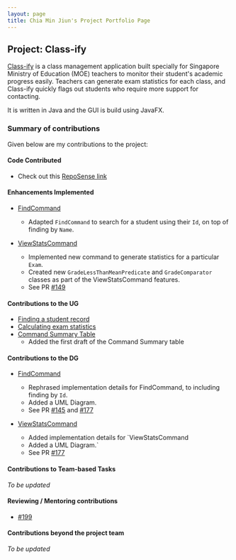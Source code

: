 ```yaml
---
layout: page
title: Chia Min Jiun's Project Portfolio Page
---
```


## Project: Class-ify

[Class-ify](https://github.com/AY2223S1-CS2103T-T15-2/tp) is a class management application built specially for Singapore Ministry of Education (MOE) teachers
to monitor their student's academic progress easily. Teachers can generate exam statistics for each class, and
Class-ify quickly flags out students who require more support for contacting.

It is written in Java and the GUI is build using JavaFX.

### Summary of contributions
Given below are my contributions to the project:

#### Code Contributed
* Check out this [RepoSense link](https://nus-cs2103-ay2223s1.github.io/tp-dashboard/?search=minjiunn)

#### Enhancements Implemented
* [FindCommand](https://github.com/AY2223S1-CS2103T-T15-2/tp/blob/master/src/main/java/seedu/classify/logic/commands/FindCommand.java)
  * Adapted `FindCommand` to search for a student using their `Id`, on top of finding by `Name`.
  
* [ViewStatsCommand](https://github.com/AY2223S1-CS2103T-T15-2/tp/blob/master/src/main/java/seedu/classify/logic/commands/ViewStatsCommand.java)
  * Implemented new command to generate statistics for a particular `Exam`.
  * Created new `GradeLessThanMeanPredicate` and `GradeComparator` classes as part of the ViewStatsCommand features.
  * See PR [#149](https://github.com/AY2223S1-CS2103T-T15-2/tp/pull/149)

#### Contributions to the UG
* [Finding a student record](https://ay2223s1-cs2103t-t15-2.github.io/tp/UserGuide.html#433-finding-a-student-record--find)
* [Calculating exam statistics](https://ay2223s1-cs2103t-t15-2.github.io/tp/UserGuide.html#441-calculating-exam-statistics-viewstats)
* [Command Summary Table](https://ay2223s1-cs2103t-t15-2.github.io/tp/UserGuide.html#6-command-summary)
  * Added the first draft of the Command Summary table

#### Contributions to the DG
* [FindCommand](https://ay2223s1-cs2103t-t15-2.github.io/tp/DeveloperGuide.html#424-find-command)
  * Rephrased implementation details for FindCommand, to including finding by `Id`.
  * Added a UML Diagram.
  * See PR [#145](https://github.com/AY2223S1-CS2103T-T15-2/tp/pull/145) and [#177](https://github.com/AY2223S1-CS2103T-T15-2/tp/pull/177) 
  

* [ViewStatsCommand](https://ay2223s1-cs2103t-t15-2.github.io/tp/DeveloperGuide.html#428-viewstats-command)
  * Added implementation details for `ViewStatsCommand
  * Added a UML Diagram.` 
  * See PR [#177](https://github.com/AY2223S1-CS2103T-T15-2/tp/pull/177)
  
#### Contributions to Team-based Tasks
*To be updated*

#### Reviewing / Mentoring contributions
* [#199](https://github.com/AY2223S1-CS2103T-T15-2/tp/pull/199)

#### Contributions beyond the project team
*To be updated*


